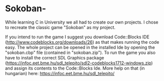 # Sokoban-
While learning C in University we all had to create our own projects. I chose to recreate the classic game "Sokoban" as my project.

If you intend to run the game I suggest you download Code::Blocks IDE (http://www.codeblocks.org/downloads/26) as that makes running the code easy. The whole project can be opened in the installed Ide by opening the "sokoban.cbp" file (contained in "sokoban.zip"). To run the game you also have to install the correct SDL Graphics package (https://infoc.eet.bme.hu/sdl_telepito/sdl2-codeblocks1712-windows.zip) and assign its contents to the Code::Blocks Ide. More help on that (in hungarian) here: https://infoc.eet.bme.hu/sdl_telepito/
